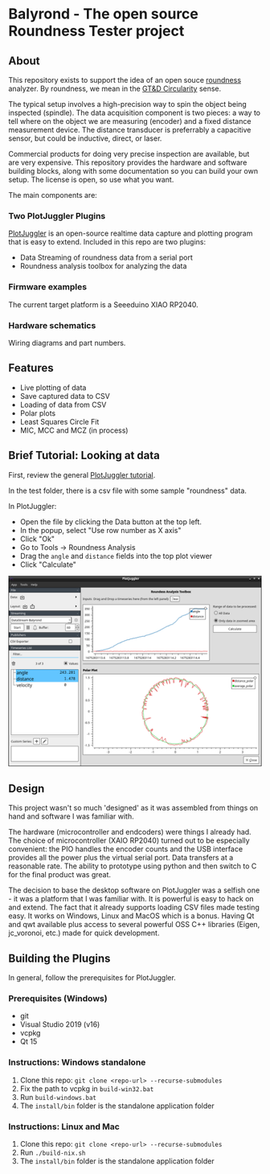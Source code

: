 # Balyrond - The open source Roundness Tester project

## About

This repository exists to support the idea of an open souce
[roundness](https://en.wikipedia.org/wiki/Roundness) analyzer. By
roundness, we mean in the 
[GT&D Circularity](https://www.gdandtbasics.com/circularity) sense.

The typical setup involves a high-precision way to spin the object
being inspected (spindle). The data acquisition component is two
pieces: a way to tell where on the object we are measuring (encoder)
and a fixed distance measurement device. The distance transducer is
preferrably a capacitive sensor, but could be inductive, direct, or laser.

Commercial products for doing very precise inspection are available,
but are very expensive. This repository provides the hardware and software
building blocks, along with some documentation so you can build your
own setup. The license is open, so use what you want.

The main components are:

### Two PlotJuggler Plugins

[PlotJuggler](https://plotjuggler.io/) is an open-source realtime data
capture and plotting program that is easy to extend. Included in this
repo are two plugins:

- Data Streaming of roundness data from a serial port
- Roundness analysis toolbox for analyzing the data

### Firmware examples

The current target platform is a Seeeduino XIAO RP2040.

### Hardware schematics

Wiring diagrams and part numbers.

## Features

- Live plotting of data
- Save captured data to CSV
- Loading of data from CSV
- Polar plots
- Least Squares Circle Fit
- MIC, MCC and MCZ (in process)

## Brief Tutorial: Looking at data

First, review the general [PlotJuggler tutorial](https://facontidavide.github.io/PlotJuggler/visualization_howto/index.html).

In the test folder, there is a csv file with some sample "roundness"
data.

In PlotJuggler:

- Open the file by clicking the Data button at the top left.
- In the popup, select "Use row number as X axis"
- Click "Ok"
- Go to Tools -> Roundness Analysis
- Drag the `angle` and `distance` fields into the top plot viewer
- Click "Calculate"

![Sample Data](img/balyrond_sample.png)

## Design

This project wasn't so much 'designed' as it was assembled from things
on hand and software I was familiar with.

The hardware (microcontroller and endcoders) were things I already
had. The choice of microcontroller (XAIO RP2040) turned out to be
especially convenient: the PIO handles the encoder counts and the USB
interface provides all the power plus the virtual serial port. Data
transfers at a reasonable rate. The ability to prototype using python
and then switch to C for the final product was great.

The decision to base the desktop software on PlotJuggler was a selfish
one - it was a platform that I was familiar with. It is powerful is
easy to hack on and extend. The fact that it already supports loading
CSV files made testing easy. It works on Windows, Linux and MacOS
which is a bonus. Having Qt and qwt available plus access to several
powerful OSS C++ libraries (Eigen, jc_voronoi, etc.) made for quick
development.

## Building the Plugins

In general, follow the prerequisites for PlotJuggler.

### Prerequisites (Windows)

- git
- Visual Studio 2019 (v16)
- vcpkg
- Qt 15

### Instructions: Windows standalone

1. Clone this repo: `git clone <repo-url> --recurse-submodules`
2. Fix the path to vcpkg in `build-win32.bat`
3. Run `build-windows.bat`
4. The `install/bin` folder is the standalone application folder

### Instructions: Linux and Mac

1. Clone this repo: `git clone <repo-url> --recurse-submodules`
3. Run `./build-nix.sh`
4. The `install/bin` folder is the standalone application folder
